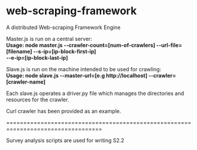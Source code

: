 # web-scraping-framework
A distributed Web-scraping Framework Engine

Master.js is run on a central server:  
**Usage: node master.js --crawler-count=[num-of-crawlers] --url-file=[filename] --s-ip=[ip-block-first-ip]  
         --e-ip=[ip-block-last-ip]**  

Slave.js is run on the machine intended to be used for crawling:  
**Usage: node slave.js --master-url=[e.g http://localhost] --crawler=[crawler-name]**  

Each slave.js operates a driver.py file which manages the directories and resources for the crawler.  

Curl crawler has been provided as an example.  

==================================================================================  

Survey analysis scripts are used for writing S2.2
